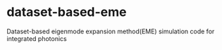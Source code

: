 # dataset-based-eme
Dataset-based eigenmode expansion method(EME) simulation code for integrated photonics

